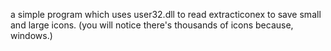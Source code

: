 a simple program which uses user32.dll to read extracticonex to save small and large icons. (you will notice there's thousands of icons because, windows.)
